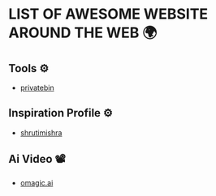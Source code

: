 # LIST OF AWESOME WEBSITE AROUND THE WEB 🌍

## Tools ⚙️
- [privatebin](https://privatebin.net/)


## Inspiration Profile ⚙️
- [shrutimishra](https://www.shrutimishra.co/)


## Ai Video 📽️
- [omagic.ai](https://omagic.ai/)
